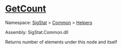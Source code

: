 # [GetCount](./HierarchyElement-100664012.md)

Namespace: [SigStat]() > [Common](./../../README.md) > [Helpers](./../README.md)

Assembly: SigStat.Common.dll

Returns number of elements under this node and itself
